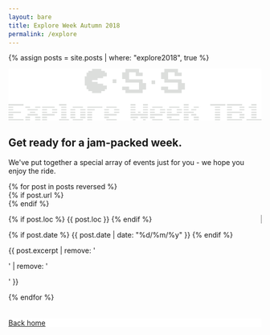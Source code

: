 ```yaml
---
layout: bare
title: Explore Week Autumn 2018
permalink: /explore
---
```


<link href="https://fonts.googleapis.com/css?family=Press+Start+2P" rel="stylesheet"> 

{% assign posts = site.posts | where: "explore2018", true %}

<div id="explorecont">
    <div class="side" id="left">
    </div>
    <div id="middle">
        <div>
            <img src="/assets/images/contrib/events/2018-11-explore/Logo.png"/>
            <section id="maintext">
                <h1>Get ready for a jam-packed week.</h1>
                <p>We've put together a special array of events just for you - we hope you enjoy the ride.</p>
            </section>
        </div>
        <div id="eventcont">
            {% for post in posts reversed %}
                    <div class="event">
                        {% if post.url %}<a href="{{ post.url }}">
                            <div class="image" {% if post.image %}style="background: url({{ post.explore2018_img }}) center; background-size: cover;"{% endif %}></div>
                        </a>{% endif %}
                        <div class="desc">
                            <div class="info" {% if post.explore2018_col %}style="background: {{ post.explore2018_col }};"{% endif %}>
                                <p style="border-right: 1px solid gray;">
                                    {% if post.loc %}
                                        {{ post.loc }}
                                    {% endif %}
                                </p>
                                <p>
                                    {% if post.date %}
                                        {{ post.date | date: "%d/%m/%y" }}
                                    {% endif %}
                                </p>
                            </div>
                            <p class="text">
                                {{ post.excerpt | remove: '<p>' | remove: '</p>'  }}
                            </p>
                        </div>
                    </div>
            {% endfor %}
        </div>
        <div>
            <br />
            <br />
            <a class="btn btn--dark" href="/" style="display: block; margin: 0 auto 0 auto; background: white;">
                Back home
            </a>
        </div>
        <br />
        <br />
    </div>
    <div class="side" id="right">
    </div>
</div>